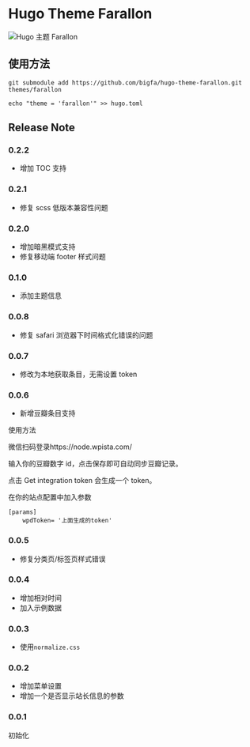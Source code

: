 # Hugo Theme Farallon

![Hugo 主题 Farallon](https://static.fatesinger.com/2023/06/u1ak8xgmyn9ec24r.png)

## 使用方法

```
git submodule add https://github.com/bigfa/hugo-theme-farallon.git themes/farallon

echo "theme = 'farallon'" >> hugo.toml
```

## Release Note

### 0.2.2

-   增加 TOC 支持

### 0.2.1

-   修复 scss 低版本兼容性问题

### 0.2.0

-   增加暗黑模式支持
-   修复移动端 footer 样式问题

### 0.1.0

-   添加主题信息

### 0.0.8

-   修复 safari 浏览器下时间格式化错误的问题

### 0.0.7

-   修改为本地获取条目，无需设置 token

### 0.0.6

-   新增豆瓣条目支持

使用方法

微信扫码登录https://node.wpista.com/

输入你的豆瓣数字 id，点击保存即可自动同步豆瓣记录。

点击 Get integration token 会生成一个 token。

在你的站点配置中加入参数

```
[params]
    wpdToken= '上面生成的token'
```

### 0.0.5

-   修复分类页/标签页样式错误

### 0.0.4

-   增加相对时间
-   加入示例数据

### 0.0.3

-   使用`normalize.css`

### 0.0.2

-   增加菜单设置
-   增加一个是否显示站长信息的参数

### 0.0.1

初始化
